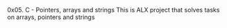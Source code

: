 0x05. C - Pointers, arrays and strings
This is ALX project that solves tasks on  arrays, pointers and strings
